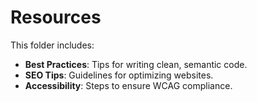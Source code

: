 # Resources

This folder includes:
- **Best Practices**: Tips for writing clean, semantic code.
- **SEO Tips**: Guidelines for optimizing websites.
- **Accessibility**: Steps to ensure WCAG compliance.
